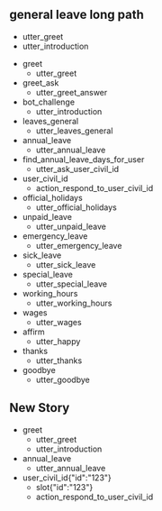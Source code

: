 ## general leave long path

  - utter_greet
  - utter_introduction
* greet
  - utter_greet
* greet_ask
  - utter_greet_answer
* bot_challenge
  - utter_introduction
* leaves_general
  - utter_leaves_general
* annual_leave
  - utter_annual_leave
* find_annual_leave_days_for_user
  - utter_ask_user_civil_id
* user_civil_id
  - action_respond_to_user_civil_id
* official_holidays
  - utter_official_holidays
* unpaid_leave
  - utter_unpaid_leave
* emergency_leave
  - utter_emergency_leave
* sick_leave
  - utter_sick_leave
* special_leave
  - utter_special_leave
* working_hours
  - utter_working_hours
* wages
  - utter_wages
* affirm
  - utter_happy
* thanks
  - utter_thanks
* goodbye
  - utter_goodbye

## New Story

* greet
    - utter_greet
    - utter_introduction
* annual_leave
    - utter_annual_leave
* user_civil_id{"id":"123"}
    - slot{"id":"123"}
    - action_respond_to_user_civil_id
